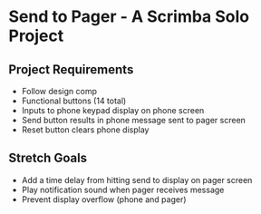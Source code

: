 # Send to Pager - A Scrimba Solo Project

## Project Requirements
- Follow design comp
- Functional buttons (14 total)
- Inputs to phone keypad display on phone screen
- Send button results in phone message sent to pager screen
- Reset button clears phone display

## Stretch Goals
- Add a time delay from hitting send to display on pager screen
- Play notification sound when pager receives message
- Prevent display overflow (phone and pager)
